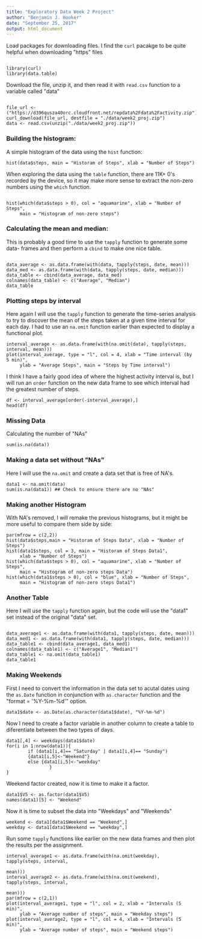 ```yaml
---
title: "Exploratory Data Week 2 Project"
author: "Benjamin J. Hooker"
date: "September 25, 2017"
output: html_document
---
```

Load packages for downloading files.  I find the `curl` pacakge to be quite 
helpful when downloading "https" files
``` {r, libraries to load}

library(curl)
library(data.table)
```
Download the file, unzip it, and then read it with `read.csv` function to a 
variable called "data"
``` {r, downloading}  

file_url <- ("https://d396qusza40orc.cloudfront.net/repdata%2Fdata%2Factivity.zip")  
curl_download(file_url, destfile = "./data/week2_proj.zip")  
data <- read.csv(unzip("./data/week2_proj.zip"))

```
### Building the histogram:  
A simple histogram of the data using the `hist` function:
``` {r, simple hist}
hist(data$steps, main = "Historam of Steps", xlab = "Number of Steps")

```

When exploring the data using the `table` function, there are 11K+ 0's recorded
by the device, so it may make more sense to extract the non-zero numbers using
the `which` function.
``` {r, the histogram}  

hist(which(data$steps > 0), col = "aquamarine", xlab = "Number of Steps", 
     main = "Histogram of non-zero steps")

```

### Calculating the mean and median:
This is probably a good time to use the `tapply` function to generate some data-
frames and then perform a `cbind` to make one nice table.  
``` {r, the tapply}

data_average <- as.data.frame(with(data, tapply(steps, date, mean)))
data_med <- as.data.frame(with(data, tapply(steps, date, median)))
data_table <- cbind(data_average, data_med)
colnames(data_table) <- c("Average", "Median")
data_table
```

### Plotting steps by interval
Here again I will use the `tapply` function to generate the time-series analysis
to try to discover the mean of the steps taken at a given time interval for each
day.  I had to use an `na.omit` function earlier than expected to display a 
functional plot.
``` {r, the plot by interval}
interval_average <- as.data.frame(with(na.omit(data), tapply(steps, interval, mean)))  
plot(interval_average, type = "l", col = 4, xlab = "Time interval (by 5 min)",
     ylab = "Average Steps", main = "Steps by Time interval")
```

I think I have a fairly good idea of where the highest activity interval is, but 
I will run an `order` function on the new data frame to see which interval had 
the greatest number of steps.
``` {r, interval table}
df <- interval_average[order(-interval_average),]
head(df)
```

### Missing Data
Calculating the number of "NAs"
``` {r, count NAs}
sum(is.na(data))
```

### Making a data set without "NAs"
Here I will use the `na.omit` and create a data set that is free of NA's.
```{r, clean data}
data1 <- na.omit(data)
sum(is.na(data1)) ## Check to ensure there are no "NAs"
```

### Making another Histogram
With NA's removed, I will remake the previous histograms, but it might be more
useful to compare them side by side:
``` {r, histo plots}
par(mfrow = c(2,2))
hist(data$steps,main = "Historam of Steps Data", xlab = "Number of Steps")
hist(data1$steps, col = 3, main = "Historam of Steps Data1",
     xlab = "Number of Steps")
hist(which(data$steps > 0), col = "aquamarine", xlab = "Number of Steps", 
     main = "Histogram of non-zero steps Data")
hist(which(data1$steps > 0), col = "blue", xlab = "Number of Steps", 
     main = "Histogram of non-zero steps Data1")
```

### Another Table
Here I will use the `tapply` function again, but the code will use the "data1" 
set instead of the original "data" set.
``` {r, the tapply again}

data_average1 <- as.data.frame(with(data1, tapply(steps, date, mean)))
data_med1 <- as.data.frame(with(data1, tapply(steps, date, median)))
data_table1 <- cbind(data_average1, data_med1)
colnames(data_table1) <- c("Average1", "Median1")
data_table1 <- na.omit(data_table1)
data_table1
```

### Making Weekends
First I need to convert the information in the data set to acutal dates using 
the `as.Date` function in conjunction with `as.character` function and the 
"format = '%Y-%m-%d'" option.
``` {r, make the date}
data1$date <- as.Date(as.character(data1$date), "%Y-%m-%d")
```

Now I need to create a factor variable in another column to create a table to 
diferentiate between the two types of days.
``` {r, for loop}
data1[,4] <- weekdays(data1$date)
for(i in 1:nrow(data1)){
        if (data1[i,4]== "Saturday" | data1[i,4]== "Sunday")
        {data1[i,5]<-"Weekend"}
        else {data1[i,5]<-"weekday"
                }
}
```

Weekend factor created, now it is time to make it a factor.
``` {r, the factor}
data1$V5 <- as.factor(data1$V5)
names(data1)[5] <- "Weekend"
```

Now it is time to subset the data into "Weekdays" and "Weekends"
``` {r, subsetting}
weekend <- data1[data1$Weekend == "Weekend",]
weekday <- data1[data1$Weekend == "weekday",]
```

Run some `tapply` functions like earlier on the new data frames and then plot 
the results per the assignment.
``` {r, plotting again}
interval_average1 <- as.data.frame(with(na.omit(weekday), tapply(steps, interval,
                                                                 mean)))
interval_average2 <- as.data.frame(with(na.omit(weekend), tapply(steps, interval,
                                                                 mean)))
par(mfrow = c(2,1))
plot(interval_average1, type = "l", col = 2, xlab = "Intervals (5 min)",
     ylab = "Average number of steps", main = "Weekday steps")
plot(interval_average2, type = "l", col = 4, xlab = "Intervals (5 min)", 
     ylab = "Average number of steps", main = "Weekend steps")

